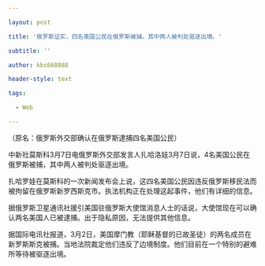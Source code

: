 ---
layout: post
title: '俄罗斯证实，四名美国公民在俄罗斯被捕，其中两人被判处驱逐出境。'
subtitle: ''
author: kbs668888
header-style: text
tags:
  - Web
---
（原名：俄罗斯外交部确认在俄罗斯逮捕四名美国公民）

中新社莫斯科3月7日电俄罗斯外交部发言人扎哈洛娃3月7日说，4名美国公民在俄罗斯被捕，其中两人被判处驱逐出境。

扎哈罗娃在莫斯科的一次新闻发布会上说，这四名美国公民因违反俄罗斯移民法而被拘留在俄罗斯新罗西斯克市。执法机构正在处理这起事件，他们有详细的信息。

据俄罗斯卫星通讯社援引美国驻俄罗斯大使馆消息人士的话说，大使馆现在可以确认两名美国人已被逮捕。出于隐私原因，无法提供其他信息。

据国际电讯社报道，3月2日，美国摩门教（耶稣基督的已故圣徒）的两名成员在新罗斯斯克被捕。当地法院裁定他们违反了边境制度。他们目前在一个特别的避难所等待被驱逐出境。


